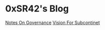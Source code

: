 # 0xSR42's Blog

[Notes On Governance](notes-on-governance)
[Vision For Subcontinet](vision-for-subcontinent)
